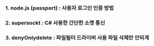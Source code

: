 ### 1. **node.js (passport)** : 사용자 로그인 인증 방법
### 2. **supersockt** : C# 사용한 간단한 소켓 통신 
### 3. **denyOnlydelete** : 파일필터 드라이버 사용 파일 삭제만 안되게 
